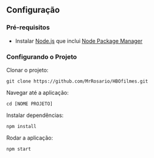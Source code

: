 ## Configuração

### Pré-requisitos

- Instalar [Node.js] que inclui [Node Package Manager][npm]

### Configurando o Projeto

Clonar o projeto:

```
git clone https://github.com/MrRosario/HBOfilmes.git
```

Navegar até a aplicação:

```
cd [NOME PROJETO]
```

Instalar dependências:

```
npm install
```

Rodar a aplicação:

```
npm start
```

[node.js]: https://nodejs.org/
[npm]: https://www.npmjs.com/get-npm